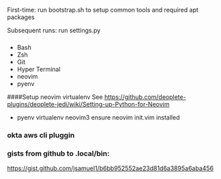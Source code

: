 First-time:
run bootstrap.sh to setup common tools and required apt packages

Subsequent runs:
run settings.py


###
- Bash
- Zsh
- Git
- Hyper Terminal
- neovim
- pyenv

####Setup neovim virtualenv
See https://github.com/deoplete-plugins/deoplete-jedi/wiki/Setting-up-Python-for-Neovim
- pyenv virtualenv neovim3
ensure neovim init.vim installed

### okta aws cli pluggin
### gists from github to .local/bin:
https://gist.github.com/jsamuel1/b6bb952552ae23d81d6a3895a6aba456


